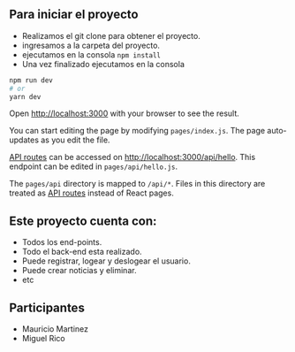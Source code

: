 
## Para iniciar el proyecto

- Realizamos el git clone para obtener el proyecto.
- ingresamos a la carpeta del proyecto.
- ejecutamos en la consola `npm install` 
- Una vez finalizado ejecutamos en la consola 

```bash
npm run dev
# or
yarn dev
```

Open [http://localhost:3000](http://localhost:3000) with your browser to see the result.

You can start editing the page by modifying `pages/index.js`. The page auto-updates as you edit the file.

[API routes](https://nextjs.org/docs/api-routes/introduction) can be accessed on [http://localhost:3000/api/hello](http://localhost:3000/api/hello). This endpoint can be edited in `pages/api/hello.js`.

The `pages/api` directory is mapped to `/api/*`. Files in this directory are treated as [API routes](https://nextjs.org/docs/api-routes/introduction) instead of React pages.

## Este proyecto cuenta con:

- Todos los end-points.
- Todo el back-end esta realizado.
- Puede registrar, logear y deslogear el usuario.
- Puede crear noticias y eliminar.
- etc

## Participantes

- Mauricio Martinez
- Miguel Rico

